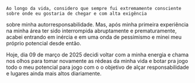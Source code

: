     Ao longo da vida, considero que sempre fui extremamente consciente sobre onde eu gostaria de chegar e com alta exigência 
sobre minha autorresponsabilidade. Mas, após minha primeira experiência na minha área ter sido interrompida abruptamente e prematuramente, acabei entrando em inércia e em uma onda de pessimismo e minei meu próprio potencial desde então.

Hoje, dia 09 de março de 2025 decidi voltar com a minha energia e chama nos olhos para tomar novamente as rédeas da minha vida e botar pra jogo todo o meu potencial para jogo com o o objetivo de alçar responsabilidade e lugares ainda mais altos diariamente.
